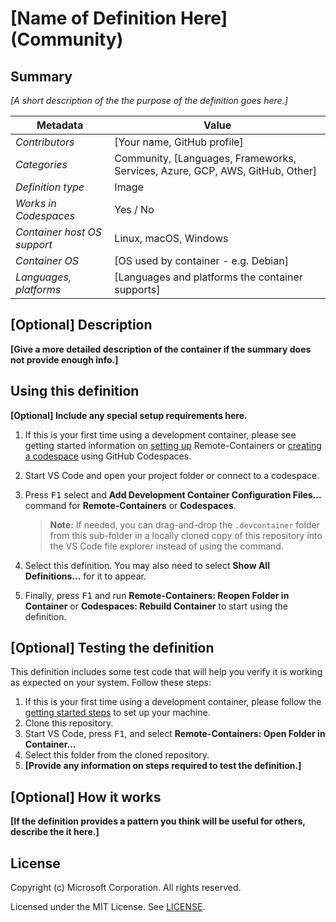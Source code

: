 # [Name of Definition Here] (Community)

## Summary

_[A short description of the the purpose of the definition goes here.]_

| Metadata                    | Value                                                                        |
| --------------------------- | ---------------------------------------------------------------------------- |
| _Contributors_              | [Your name, GitHub profile]                                                  |
| _Categories_                | Community, [Languages, Frameworks, Services, Azure, GCP, AWS, GitHub, Other] |
| _Definition type_           | Image                                                                        |
| _Works in Codespaces_       | Yes / No                                                                     |
| _Container host OS support_ | Linux, macOS, Windows                                                        |
| _Container OS_              | [OS used by container - e.g. Debian]                                         |
| _Languages, platforms_      | [Languages and platforms the container supports]                             |

## [Optional] Description

**[Give a more detailed description of the container if the summary does not
provide enough info.]**

## Using this definition

**[Optional] Include any special setup requirements here.**

1. If this is your first time using a development container, please see getting
   started information on
   [setting up](https://aka.ms/vscode-remote/containers/getting-started)
   Remote-Containers or
   [creating a codespace](https://aka.ms/ghcs-open-codespace) using GitHub
   Codespaces.

2. Start VS Code and open your project folder or connect to a codespace.

3. Press <kbd>F1</kbd> select and **Add Development Container Configuration
   Files...** command for **Remote-Containers** or **Codespaces**.

    > **Note:** If needed, you can drag-and-drop the `.devcontainer` folder from
    > this sub-folder in a locally cloned copy of this repository into the VS
    > Code file explorer instead of using the command.

4. Select this definition. You may also need to select **Show All
   Definitions...** for it to appear.

5. Finally, press <kbd>F1</kbd> and run **Remote-Containers: Reopen Folder in
   Container** or **Codespaces: Rebuild Container** to start using the
   definition.

## [Optional] Testing the definition

This definition includes some test code that will help you verify it is working
as expected on your system. Follow these steps:

1. If this is your first time using a development container, please follow the
   [getting started steps](https://aka.ms/vscode-remote/containers/getting-started)
   to set up your machine.
2. Clone this repository.
3. Start VS Code, press <kbd>F1</kbd>, and select **Remote-Containers: Open
   Folder in Container...**
4. Select this folder from the cloned repository.
5. **[Provide any information on steps required to test the definition.]**

## [Optional] How it works

**[If the definition provides a pattern you think will be useful for others,
describe the it here.]**

## License

Copyright (c) Microsoft Corporation. All rights reserved.

Licensed under the MIT License. See
[LICENSE](https://github.com/Microsoft/vscode-dev-containers/blob/main/LICENSE).
